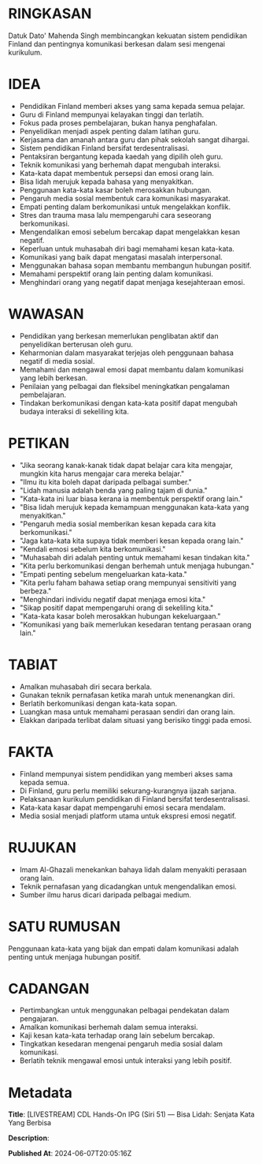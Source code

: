 # RINGKASAN
Datuk Dato' Mahenda Singh membincangkan kekuatan sistem pendidikan Finland dan pentingnya komunikasi berkesan dalam sesi mengenai kurikulum.

# IDEA
- Pendidikan Finland memberi akses yang sama kepada semua pelajar.
- Guru di Finland mempunyai kelayakan tinggi dan terlatih.
- Fokus pada proses pembelajaran, bukan hanya penghafalan.
- Penyelidikan menjadi aspek penting dalam latihan guru.
- Kerjasama dan amanah antara guru dan pihak sekolah sangat dihargai.
- Sistem pendidikan Finland bersifat terdesentralisasi.
- Pentaksiran bergantung kepada kaedah yang dipilih oleh guru.
- Teknik komunikasi yang berhemah dapat mengubah interaksi.
- Kata-kata dapat membentuk persepsi dan emosi orang lain.
- Bisa lidah merujuk kepada bahasa yang menyakitkan.
- Penggunaan kata-kata kasar boleh merosakkan hubungan.
- Pengaruh media sosial membentuk cara komunikasi masyarakat.
- Empati penting dalam berkomunikasi untuk mengelakkan konflik.
- Stres dan trauma masa lalu mempengaruhi cara seseorang berkomunikasi.
- Mengendalikan emosi sebelum bercakap dapat mengelakkan kesan negatif.
- Keperluan untuk muhasabah diri bagi memahami kesan kata-kata.
- Komunikasi yang baik dapat mengatasi masalah interpersonal.
- Menggunakan bahasa sopan membantu membangun hubungan positif.
- Memahami perspektif orang lain penting dalam komunikasi.
- Menghindari orang yang negatif dapat menjaga kesejahteraan emosi.

# WAWASAN
- Pendidikan yang berkesan memerlukan penglibatan aktif dan penyelidikan berterusan oleh guru.
- Keharmonian dalam masyarakat terjejas oleh penggunaan bahasa negatif di media sosial.
- Memahami dan mengawal emosi dapat membantu dalam komunikasi yang lebih berkesan.
- Penilaian yang pelbagai dan fleksibel meningkatkan pengalaman pembelajaran.
- Tindakan berkomunikasi dengan kata-kata positif dapat mengubah budaya interaksi di sekeliling kita.

# PETIKAN
- "Jika seorang kanak-kanak tidak dapat belajar cara kita mengajar, mungkin kita harus mengajar cara mereka belajar."
- "Ilmu itu kita boleh dapat daripada pelbagai sumber."
- "Lidah manusia adalah benda yang paling tajam di dunia."
- "Kata-kata ini luar biasa kerana ia membentuk perspektif orang lain."
- "Bisa lidah merujuk kepada kemampuan menggunakan kata-kata yang menyakitkan."
- "Pengaruh media sosial memberikan kesan kepada cara kita berkomunikasi."
- "Jaga kata-kata kita supaya tidak memberi kesan kepada orang lain."
- "Kendali emosi sebelum kita berkomunikasi."
- "Muhasabah diri adalah penting untuk memahami kesan tindakan kita."
- "Kita perlu berkomunikasi dengan berhemah untuk menjaga hubungan."
- "Empati penting sebelum mengeluarkan kata-kata."
- "Kita perlu faham bahawa setiap orang mempunyai sensitiviti yang berbeza."
- "Menghindari individu negatif dapat menjaga emosi kita."
- "Sikap positif dapat mempengaruhi orang di sekeliling kita."
- "Kata-kata kasar boleh merosakkan hubungan kekeluargaan."
- "Komunikasi yang baik memerlukan kesedaran tentang perasaan orang lain."

# TABIAT
- Amalkan muhasabah diri secara berkala.
- Gunakan teknik pernafasan ketika marah untuk menenangkan diri.
- Berlatih berkomunikasi dengan kata-kata sopan.
- Luangkan masa untuk memahami perasaan sendiri dan orang lain.
- Elakkan daripada terlibat dalam situasi yang berisiko tinggi pada emosi.

# FAKTA
- Finland mempunyai sistem pendidikan yang memberi akses sama kepada semua.
- Di Finland, guru perlu memiliki sekurang-kurangnya ijazah sarjana.
- Pelaksanaan kurikulum pendidikan di Finland bersifat terdesentralisasi.
- Kata-kata kasar dapat mempengaruhi emosi secara mendalam.
- Media sosial menjadi platform utama untuk ekspresi emosi negatif.

# RUJUKAN
- Imam Al-Ghazali menekankan bahaya lidah dalam menyakiti perasaan orang lain.
- Teknik pernafasan yang dicadangkan untuk mengendalikan emosi.
- Sumber ilmu harus dicari daripada pelbagai medium.

# SATU RUMUSAN
Penggunaan kata-kata yang bijak dan empati dalam komunikasi adalah penting untuk menjaga hubungan positif.

# CADANGAN
- Pertimbangkan untuk menggunakan pelbagai pendekatan dalam pengajaran.
- Amalkan komunikasi berhemah dalam semua interaksi.
- Kaji kesan kata-kata terhadap orang lain sebelum bercakap.
- Tingkatkan kesedaran mengenai pengaruh media sosial dalam komunikasi.
- Berlatih teknik mengawal emosi untuk interaksi yang lebih positif.

# Metadata
**Title**: [LIVESTREAM] CDL Hands-On IPG (Siri 51) — Bisa Lidah: Senjata Kata Yang Berbisa

**Description**: 

**Published At**: 2024-06-07T20:05:16Z